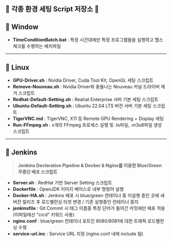 ## 📄 각종 환경 세팅 Script 저장소 📄

## 📂 Window

- **TimeConditionBatch.bat** : 특정 시간대에만 특정 프로그램들을 실행하고 헬스체크를 수행하는 배치파일

---

## 📂 Linux

- **GPU-Driver.sh** : Nvidia Driver, Cuda Tool Kit, OpenGL 세팅 스크립트
- **Remove-Nouveau.sh** : Nvidia Driver와 충돌나는 Nouveau 커널 드라이버 제거 스크립트
- **Redhat-Default-Setting.sh** : Reahat Enterprise 서버 기본 세팅 스크립트
- **Ubuntu-Default-Setting.sh** : Ubuntu 22.04 LTS 버전 서버 기본 세팅 스크립트
- **TigerVNC.md** : TigerVNC, X11 등 Remote GPU Rendering + Display 세팅
- **Run-FFmpeg.sh** : x개의 FFmpeg 프로세스 실행 및 .ts파일, .m3u8파일 생성 스크립트

---

## 📂 Jenkins

> **Jenkins Declarative Pipeline & Docker & Nginx를 이용한 Blue/Green 무중단 배포 스크립트**

- **Server.sh** : RedHat 기반 Server Setting 스크립트
- **Dockerfile** : OpenJDK 이미지 베이스로 내부 명렁어 실행
- **Docker-HA.sh** : Jenkins 배포 시 blue/green 컨테이너 중 미실행 중인 곳에 새 버전 릴리즈 후 로드밸런싱 타겟 변경 / 기존 실행중인 컨테이너 중지
- **jenkinsfile** : Git Commit 시 태그 이름중 특정 단어가 들어간 커밋에만 배포 적용 (이파일에선 "cicd" 키워드 사용)
- **nginx.conf** : blue/green 컨테이너 포트인 8080/8081에 대한 트래픽 로드밸런싱 수행
- **service-url.inc** : Service URL 지정 (nginx.conf 내에 include 됨)
